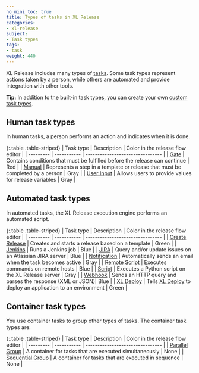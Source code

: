 ```yaml
---
no_mini_toc: true
title: Types of tasks in XL Release
categories:
- xl-release
subject:
- Task types
tags:
- task
weight: 440
---
```


XL Release includes many types of [tasks](/xl-release/how-to/working-with-tasks.html). Some task types represent actions taken by a person, while others are automated and provide integration with other tools.

**Tip:** In addition to the built-in task types, you can create your own [custom task types](/xl-release/how-to/create-custom-task-types.html).

## Human task types

In human tasks, a person performs an action and indicates when it is done.

{:.table .table-striped}
| Task type | Description | Color in the release flow editor |
| --------- | ----------- | -------------------------------- |
| [Gate](/xl-release/how-to/create-a-gate-task.html) | Contains conditions that must be fulfilled before the release can continue | Red |
| [Manual](/xl-release/how-to/create-a-manual-task.html) | Represents a step in a template or release that must be completed by a person | Gray |
| [User Input](/xl-release/how-to/create-a-user-input-task.html) | Allows users to provide values for release variables | Gray |

## Automated task types

In automated tasks, the XL Release execution engine performs an automated script.

{:.table .table-striped}
| Task type | Description | Color in the release flow editor |
| --------- | ----------- | -------------------------------- |
| [Create Release](/xl-release/how-to/create-a-create-release-task.html) | Creates and starts a release based on a template | Green |
| [Jenkins](/xl-release/how-to/create-a-jenkins-task.html) | Runs a Jenkins job | Blue |
| [JIRA](/xl-release/how-to/jira-plugin.html) | Query and/or update issues on an Atlassian JIRA server | Blue |
| [Notification](/xl-release/how-to/create-a-notification-task.html) | Automatically sends an email when the task becomes active | Gray |
| [Remote Script](/xl-release/how-to/remote-script-plugin.html) | Executes commands on remote hosts | Blue |
| [Script](/xl-release/how-to/create-a-script-task.html) | Executes a Python script on the XL Release server | Gray |
| [Webhook](/xl-release/how-to/create-a-webhook-task.html) | Sends an HTTP query and parses the response (XML or JSON)| Blue |
| [XL Deploy](/xl-release/how-to/create-an-xl-deploy-task.html) | Tells [XL Deploy](https://docs.xebialabs.com/xl-deploy/) to deploy an application to an environment | Green |

## Container task types

You use container tasks to group other types of tasks. The container task types are:

{:.table .table-striped}
| Task type | Description | Color in the release flow editor |
| --------- | ----------- | -------------------------------- |
| [Parallel Group](/xl-release/how-to/create-a-parallel-group.html) | A container for tasks that are executed simultaneously | None |
| [Sequential Group](/xl-release/how-to/create-a-sequential-group.html) | A container for tasks that are executed in sequence |  None |
